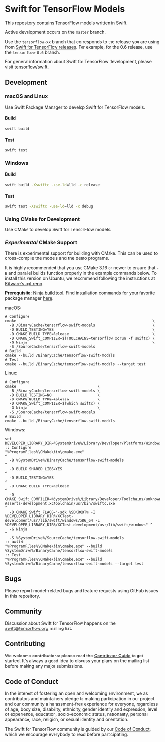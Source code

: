 # Swift for TensorFlow Models

This repository contains TensorFlow models written in Swift.

Active development occurs on the `master` branch.

Use the ```tensorflow-xx``` branch that corresponds to the release you are using from [Swift for TensorFlow releases](https://github.com/tensorflow/swift/blob/master/Installation.md#releases).  For example, for the 0.6 release, use the ```tensorflow-0.6``` branch.

For general information about Swift for TensorFlow development, please visit
[tensorflow/swift](https://github.com/tensorflow/swift).

## Development

### macOS and Linux

Use Swift Package Manager to develop Swift for TensorFlow models.

#### Build

```bash
swift build
```

#### Test

```bash
swift test
```

### Windows

#### Build

```cmd
swift build -Xswiftc -use-ld=lld -c release
```

#### Test

```cmd
swift test -Xswiftc -use-ld=lld -c debug
```

### Using CMake for Development

Use CMake to develop Swift for TensorFlow models.

### *Experimental* CMake Support

There is experimental support for building with CMake.  This can be used to cross-compile the models and the demo programs.

It is highly recommended that you use CMake 3.16 or newer to ensure that `-B`
and parallel builds function properly in the example commands below. To install
this version on Ubuntu, we recommend following the instructions at
[Kitware's apt repo](https://apt.kitware.com/).

**Prerequisite:** [Ninja build tool](https://ninja-build.org/). Find
installation commands for your favorite package manager
[here](https://github.com/ninja-build/ninja/wiki/Pre-built-Ninja-packages).

macOS:

```
# Configure
cmake                                                              \
  -B /BinaryCache/tensorflow-swift-models                          \
  -D BUILD_TESTING=YES                                             \
  -D CMAKE_BUILD_TYPE=Release                                      \
  -D CMAKE_Swift_COMPILER=$(TOOLCHAINS=tensorflow xcrun -f swiftc) \
  -G Ninja                                                         \
  -S /SourceCache/tensorflow-swift-models
# Build
cmake --build /BinaryCache/tensorflow-swift-models
# Test
cmake --build /BinaryCache/tensorflow-swift-models --target test
```

Linux:

```
# Configure
cmake                                     \
  -B /BinaryCache/tensorflow-swift-models \
  -D BUILD_TESTING=NO                     \
  -D CMAKE_BUILD_TYPE=Release             \
  -D CMAKE_Swift_COMPILER=$(which swiftc) \
  -G Ninja                                \
  -S /SourceCache/tensorflow-swift-models
# Build
cmake --build /BinaryCache/tensorflow-swift-models
```

Windows:

```
set DEVELOPER_LIBRARY_DIR=%SystemDrive%/Library/Developer/Platforms/Windows.platform/Developer/Library
:: Configure
"%ProgramFiles%\CMake\bin\cmake.exe"                                                                                                                                                   ^
  -B %SystemDrive%/BinaryCache/tensorflow-swift-models                                                                                                                                 ^
  -D BUILD_SHARED_LIBS=YES                                                                                                                                                             ^
  -D BUILD_TESTING=YES                                                                                                                                                                 ^
  -D CMAKE_BUILD_TYPE=Release                                                                                                                                                          ^
  -D CMAKE_Swift_COMPILER=%SystemDrive%/Library/Developer/Toolchains/unknown-Asserts-development.xctoolchain/usr/bin/swiftc.exe                                                        ^
  -D CMAKE_Swift_FLAGS="-sdk %SDKROOT% -I %DEVELOPER_LIBRARY_DIR%/XCTest-development/usr/lib/swift/windows/x86_64 -L %DEVELOPER_LIBRARY_DIR%/XCTest-development/usr/lib/swift/windows" ^
  -G Ninja                                                                                                                                                                             ^
  -S %SystemDrive%/SourceCache/tensorflow-swift-models
:: Build
"%ProgramFiles%\CMake\bin\cmake.exe" --build %SystemDrive%/BinaryCache/tensorflow-swift-models
:: Test
"%ProgramFiles%\CMake\bin\cmake.exe" --build %SystemDrive%/BinaryCache/tensorflow-swift-models --target test
```

## Bugs

Please report model-related bugs and feature requests using GitHub issues in
this repository.

## Community

Discussion about Swift for TensorFlow happens on the
[swift@tensorflow.org](https://groups.google.com/a/tensorflow.org/d/forum/swift)
mailing list.

## Contributing

We welcome contributions: please read the [Contributor Guide](CONTRIBUTING.md)
to get started. It's always a good idea to discuss your plans on the mailing
list before making any major submissions.

## Code of Conduct

In the interest of fostering an open and welcoming environment, we as
contributors and maintainers pledge to making participation in our project and
our community a harassment-free experience for everyone, regardless of age, body
size, disability, ethnicity, gender identity and expression, level of
experience, education, socio-economic status, nationality, personal appearance,
race, religion, or sexual identity and orientation.

The Swift for TensorFlow community is guided by our [Code of
Conduct](CODE_OF_CONDUCT.md), which we encourage everybody to read before
participating.
